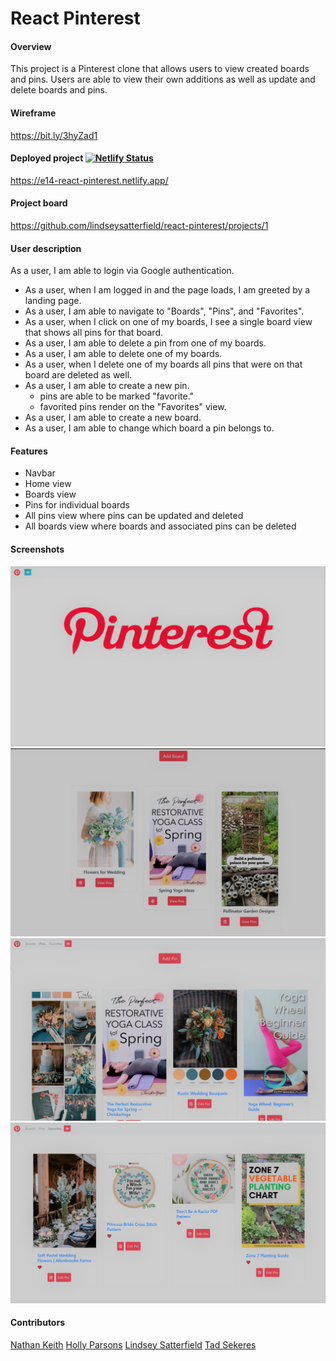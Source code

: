 # React Pinterest

#### Overview
This project is a Pinterest clone that allows users to view created boards and pins. Users are able to view their own additions as well as update and delete boards and pins.

#### Wireframe
https://bit.ly/3hyZad1

#### Deployed project [![Netlify Status](https://api.netlify.com/api/v1/badges/51295c9f-a976-4fa0-9e47-34d4285a3eb2/deploy-status)](https://app.netlify.com/sites/e14-react-pinterest/deploys)
https://e14-react-pinterest.netlify.app/

#### Project board
https://github.com/lindseysatterfield/react-pinterest/projects/1

#### User description
As a user, I am able to login via Google authentication.
- As a user, when I am logged in and the page loads, I am greeted by a landing page.
- As a user, I am able to navigate to "Boards", "Pins", and "Favorites".
- As a user, when I click on one of my boards, I see a single board view that shows all pins for that board.
- As a user, I am able to delete a pin from one of my boards.
- As a user, I am able to delete one of my boards.
- As a user, when I delete one of my boards all pins that were on that board are deleted as well.
- As a user, I am able to create a new pin.
  - pins are able to be marked "favorite."
  - favorited pins render on the "Favorites" view.
- As a user, I am able to create a new board.
- As a user, I am able to change which board a pin belongs to.

#### Features
- Navbar 
- Home view
- Boards view
- Pins for individual boards 
- All pins view where pins can be updated and deleted
- All boards view where boards and associated pins can be deleted

#### Screenshots
![](./src/assets/landingPage.png)
![](./src/assets/boardsview.png)
![](./src/assets/pins.png)
![](./src/assets/favoritepage.png)


#### Contributors
[Nathan Keith](https://github.com/nashvegasnate)
[Holly Parsons](https://github.com/hmparsons-sde)
[Lindsey Satterfield](https://github.com/lindseysatterfield)
[Tad Sekeres](https://github.com/tsekeres)
